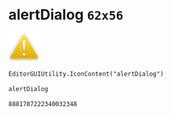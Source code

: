 # alertDialog `62x56`
<img src="/img/alertDialog.png" width=62 height=56>

``` CSharp
EditorGUIUtility.IconContent("alertDialog")
```
```
alertDialog
```
```
8881787222340032348
```
